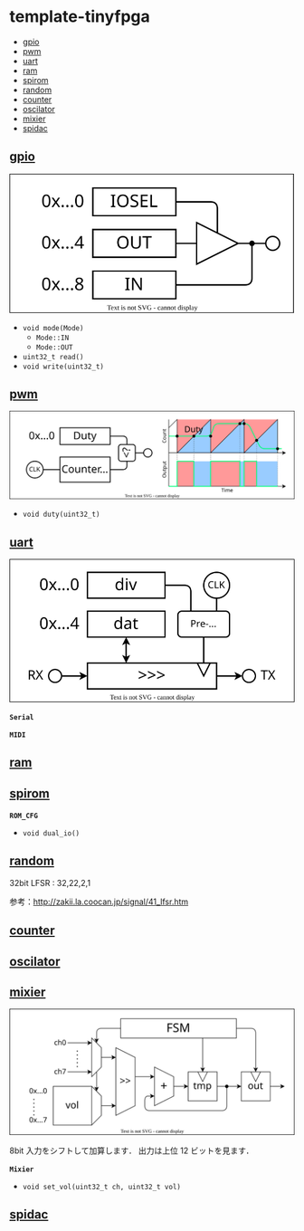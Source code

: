# template-tinyfpga <!-- omit in toc -->

- [gpio](#gpio)
- [pwm](#pwm)
- [uart](#uart)
- [ram](#ram)
- [spirom](#spirom)
- [random](#random)
- [counter](#counter)
- [oscilator](#oscilator)
- [mixier](#mixier)
- [spidac](#spidac)

## [gpio](.packages/gpio/)

![](.packages/gpio/img/gpio.dio.svg)

- `void mode(Mode)`
  - `Mode::IN`
  - `Mode::OUT`
- `uint32_t read()`
- `void write(uint32_t)`

## [pwm](.packages/pwm/)

![](.packages/pwm/img/pwm.dio.svg)

- `void duty(uint32_t)`

## [uart](.packages/uart/)

![](.packages/uart/img/uart.dio.svg)

**`Serial`**

**`MIDI`**

## [ram](.packages/ram/)

## [spirom](.packages/spirom/)

**`ROM_CFG`**

- `void dual_io()`

## [random](.packages/random/)

32bit LFSR : 32,22,2,1

参考：http://zakii.la.coocan.jp/signal/41_lfsr.htm

## [counter](.packages/counter/)

## [oscilator](.packages/oscilator/)

## [mixier](.packages/mixier/)

![](.packages/mixier/img/mixier.dio.svg)

8bit 入力をシフトして加算します．
出力は上位 12 ビットを見ます．

**`Mixier`**

- `void set_vol(uint32_t ch, uint32_t vol)`

## [spidac](.packages/spidac/)

